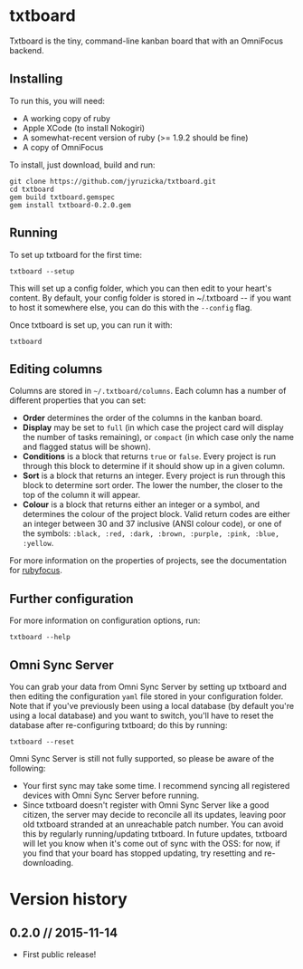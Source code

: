 # txtboard

Txtboard is the tiny, command-line kanban board that with an OmniFocus backend.

## Installing

To run this, you will need:

* A working copy of ruby
* Apple XCode (to install Nokogiri)
* A somewhat-recent version of ruby (>= 1.9.2 should be fine)
* A copy of OmniFocus

To install, just download, build and run:

```
git clone https://github.com/jyruzicka/txtboard.git
cd txtboard
gem build txtboard.gemspec
gem install txtboard-0.2.0.gem
```

## Running

To set up txtboard for the first time:

```
txtboard --setup
```

This will set up a config folder, which you can then edit to your heart's content. By default, your config folder is stored in ~/.txtboard -- if you want to host it somewhere else, you can do this with the `--config` flag.

Once txtboard is set up, you can run it with:

```
txtboard
```

## Editing columns

Columns are stored in `~/.txtboard/columns`. Each column has a number of different properties that you can set:

* **Order** determines the order of the columns in the kanban board.
* **Display** may be set to `full` (in which case the project card will display the number of tasks remaining), or `compact` (in which case only the name and flagged status will be shown).
* **Conditions** is a block that returns `true` or `false`. Every project is run through this block to determine if it should show up in a given column.
* **Sort** is a block that returns an integer. Every project is run through this block to determine sort order. The lower the number, the closer to the top of the column it will appear.
* **Colour** is a block that returns either an integer or a symbol, and determines the colour of the project block. Valid return codes are either an integer between 30 and 37 inclusive (ANSI colour code), or one of the symbols: `:black, :red, :dark, :brown, :purple, :pink, :blue, :yellow`.

For more information on the properties of projects, see the documentation for [rubyfocus](https://github.com/jyruzicka/rubyfocus).

## Further configuration

For more information on configuration options, run:

```
txtboard --help
```

## Omni Sync Server

You can grab your data from Omni Sync Server by setting up txtboard and then editing the configuration `yaml` file stored in your configuration folder. Note that if you've previously been using a local database (by default you're using a local database) and you want to switch, you'll have to reset the database after re-configuring txtboard; do this by running:

```
txtboard --reset
```

Omni Sync Server is still not fully supported, so please be aware of the following:

* Your first sync may take some time. I recommend syncing all registered devices with Omni Sync Server before running.
* Since txtboard doesn't register with Omni Sync Server like a good citizen, the server may decide to reconcile all its updates, leaving poor old txtboard stranded at an unreachable patch number. You can avoid this by regularly running/updating txtboard. In future updates, txtboard will let you know when it's come out of sync with the OSS: for now, if you find that your board has stopped updating, try resetting and re-downloading.

# Version history

## 0.2.0 // 2015-11-14

* First public release!